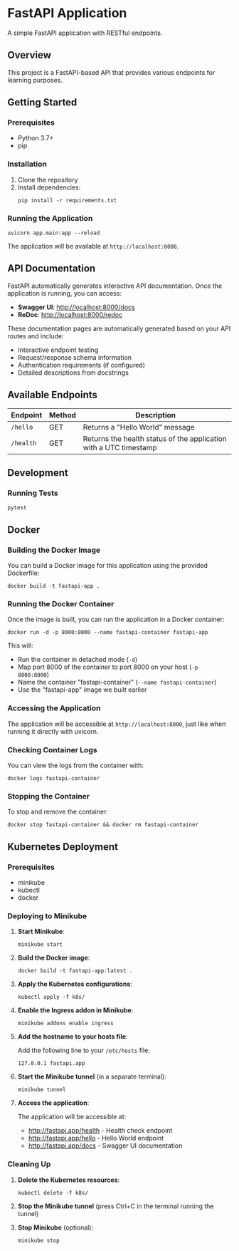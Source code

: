 # FastAPI Application

A simple FastAPI application with RESTful endpoints.

## Overview

This project is a FastAPI-based API that provides various endpoints for learning purposes.

## Getting Started

### Prerequisites

- Python 3.7+
- pip

### Installation

1. Clone the repository
2. Install dependencies:
   ```
   pip install -r requirements.txt
   ```

### Running the Application

```
uvicorn app.main:app --reload
```

The application will be available at `http://localhost:8000`.

## API Documentation

FastAPI automatically generates interactive API documentation. Once the application is running, you can access:

- **Swagger UI**: [http://localhost:8000/docs](http://localhost:8000/docs)
- **ReDoc**: [http://localhost:8000/redoc](http://localhost:8000/redoc)

These documentation pages are automatically generated based on your API routes and include:
- Interactive endpoint testing
- Request/response schema information
- Authentication requirements (if configured)
- Detailed descriptions from docstrings

## Available Endpoints

| Endpoint | Method | Description |
|----------|--------|-------------|
| `/hello` | GET | Returns a "Hello World" message |
| `/health` | GET | Returns the health status of the application with a UTC timestamp |

## Development

### Running Tests

```
pytest
```

## Docker

### Building the Docker Image

You can build a Docker image for this application using the provided Dockerfile:

```
docker build -t fastapi-app .
```

### Running the Docker Container

Once the image is built, you can run the application in a Docker container:

```
docker run -d -p 8000:8000 --name fastapi-container fastapi-app
```

This will:
- Run the container in detached mode (`-d`)
- Map port 8000 of the container to port 8000 on your host (`-p 8000:8000`)
- Name the container "fastapi-container" (`--name fastapi-container`)
- Use the "fastapi-app" image we built earlier

### Accessing the Application

The application will be accessible at `http://localhost:8000`, just like when running it directly with uvicorn.

### Checking Container Logs

You can view the logs from the container with:

```
docker logs fastapi-container
```

### Stopping the Container

To stop and remove the container:

```
docker stop fastapi-container && docker rm fastapi-container
```

## Kubernetes Deployment

### Prerequisites

- minikube
- kubectl
- docker

### Deploying to Minikube

1. **Start Minikube**:
   ```
   minikube start
   ```

2. **Build the Docker image**:
   ```
   docker build -t fastapi-app:latest .
   ```

3. **Apply the Kubernetes configurations**:
   ```
   kubectl apply -f k8s/
   ```

4. **Enable the Ingress addon in Minikube**:
   ```
   minikube addons enable ingress
   ```

5. **Add the hostname to your hosts file**:
   
   Add the following line to your `/etc/hosts` file:
   ```
   127.0.0.1 fastapi.app
   ```

6. **Start the Minikube tunnel** (in a separate terminal):
   ```
   minikube tunnel
   ```

7. **Access the application**:
   
   The application will be accessible at:
   - http://fastapi.app/health - Health check endpoint
   - http://fastapi.app/hello - Hello World endpoint
   - http://fastapi.app/docs - Swagger UI documentation

### Cleaning Up

1. **Delete the Kubernetes resources**:
   ```
   kubectl delete -f k8s/
   ```

2. **Stop the Minikube tunnel** (press Ctrl+C in the terminal running the tunnel)

3. **Stop Minikube** (optional):
   ```
   minikube stop
